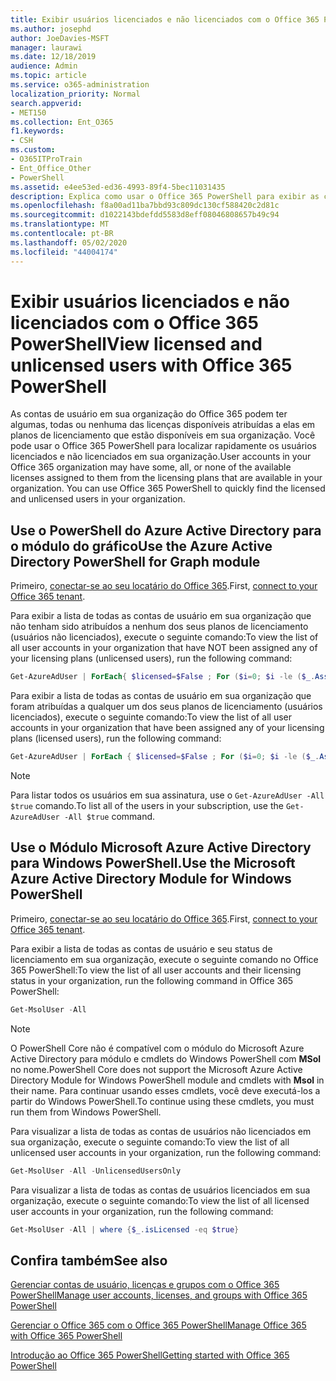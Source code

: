 ```yaml
---
title: Exibir usuários licenciados e não licenciados com o Office 365 PowerShell
ms.author: josephd
author: JoeDavies-MSFT
manager: laurawi
ms.date: 12/18/2019
audience: Admin
ms.topic: article
ms.service: o365-administration
localization_priority: Normal
search.appverid:
- MET150
ms.collection: Ent_O365
f1.keywords:
- CSH
ms.custom:
- O365ITProTrain
- Ent_Office_Other
- PowerShell
ms.assetid: e4ee53ed-ed36-4993-89f4-5bec11031435
description: Explica como usar o Office 365 PowerShell para exibir as contas de usuários licenciados e não licenciados.
ms.openlocfilehash: f8a00ad11ba7bbd93c809dc130cf588420c2d81c
ms.sourcegitcommit: d1022143bdefdd5583d8eff08046808657b49c94
ms.translationtype: MT
ms.contentlocale: pt-BR
ms.lasthandoff: 05/02/2020
ms.locfileid: "44004174"
---
```

# <a name="view-licensed-and-unlicensed-users-with-office-365-powershell"></a><span data-ttu-id="9f0b1-103">Exibir usuários licenciados e não licenciados com o Office 365 PowerShell</span><span class="sxs-lookup"><span data-stu-id="9f0b1-103">View licensed and unlicensed users with Office 365 PowerShell</span></span>

<span data-ttu-id="9f0b1-p101">As contas de usuário em sua organização do Office 365 podem ter algumas, todas ou nenhuma das licenças disponíveis atribuídas a elas em planos de licenciamento que estão disponíveis em sua organização. Você pode usar o Office 365 PowerShell para localizar rapidamente os usuários licenciados e não licenciados em sua organização.</span><span class="sxs-lookup"><span data-stu-id="9f0b1-p101">User accounts in your Office 365 organization may have some, all, or none of the available licenses assigned to them from the licensing plans that are available in your organization. You can use Office 365 PowerShell to quickly find the licensed and unlicensed users in your organization.</span></span>

## <a name="use-the-azure-active-directory-powershell-for-graph-module"></a><span data-ttu-id="9f0b1-106">Use o PowerShell do Azure Active Directory para o módulo do gráfico</span><span class="sxs-lookup"><span data-stu-id="9f0b1-106">Use the Azure Active Directory PowerShell for Graph module</span></span>

<span data-ttu-id="9f0b1-107">Primeiro, [conectar-se ao seu locatário do Office 365](connect-to-office-365-powershell.md#connect-with-the-azure-active-directory-powershell-for-graph-module).</span><span class="sxs-lookup"><span data-stu-id="9f0b1-107">First, [connect to your Office 365 tenant](connect-to-office-365-powershell.md#connect-with-the-azure-active-directory-powershell-for-graph-module).</span></span>
 
<span data-ttu-id="9f0b1-108">Para exibir a lista de todas as contas de usuário em sua organização que não tenham sido atribuídos a nenhum dos seus planos de licenciamento (usuários não licenciados), execute o seguinte comando:</span><span class="sxs-lookup"><span data-stu-id="9f0b1-108">To view the list of all user accounts in your organization that have NOT been assigned any of your licensing plans (unlicensed users), run the following command:</span></span>
  
```powershell
Get-AzureAdUser | ForEach{ $licensed=$False ; For ($i=0; $i -le ($_.AssignedLicenses | Measure).Count ; $i++) { If( [string]::IsNullOrEmpty(  $_.AssignedLicenses[$i].SkuId ) -ne $True) { $licensed=$true } } ; If( $licensed -eq $false) { Write-Host $_.UserPrincipalName} }
```

<span data-ttu-id="9f0b1-109">Para exibir a lista de todas as contas de usuário em sua organização que foram atribuídas a qualquer um dos seus planos de licenciamento (usuários licenciados), execute o seguinte comando:</span><span class="sxs-lookup"><span data-stu-id="9f0b1-109">To view the list of all user accounts in your organization that have been assigned any of your licensing plans (licensed users), run the following command:</span></span>
  
```powershell
Get-AzureAdUser | ForEach { $licensed=$False ; For ($i=0; $i -le ($_.AssignedLicenses | Measure).Count ; $i++) { If( [string]::IsNullOrEmpty(  $_.AssignedLicenses[$i].SkuId ) -ne $True) { $licensed=$true } } ; If( $licensed -eq $true) { Write-Host $_.UserPrincipalName} }
```

>[!Note]
><span data-ttu-id="9f0b1-110">Para listar todos os usuários em sua assinatura, use o `Get-AzureAdUser -All $true` comando.</span><span class="sxs-lookup"><span data-stu-id="9f0b1-110">To list all of the users in your subscription, use the `Get-AzureAdUser -All $true` command.</span></span>
>

## <a name="use-the-microsoft-azure-active-directory-module-for-windows-powershell"></a><span data-ttu-id="9f0b1-111">Use o Módulo Microsoft Azure Active Directory para Windows PowerShell.</span><span class="sxs-lookup"><span data-stu-id="9f0b1-111">Use the Microsoft Azure Active Directory Module for Windows PowerShell</span></span>

<span data-ttu-id="9f0b1-112">Primeiro, [conectar-se ao seu locatário do Office 365](connect-to-office-365-powershell.md#connect-with-the-microsoft-azure-active-directory-module-for-windows-powershell).</span><span class="sxs-lookup"><span data-stu-id="9f0b1-112">First, [connect to your Office 365 tenant](connect-to-office-365-powershell.md#connect-with-the-microsoft-azure-active-directory-module-for-windows-powershell).</span></span>

<span data-ttu-id="9f0b1-113">Para exibir a lista de todas as contas de usuário e seu status de licenciamento em sua organização, execute o seguinte comando no Office 365 PowerShell:</span><span class="sxs-lookup"><span data-stu-id="9f0b1-113">To view the list of all user accounts and their licensing status in your organization, run the following command in Office 365 PowerShell:</span></span>
  
```powershell
Get-MsolUser -All
```

>[!Note]
><span data-ttu-id="9f0b1-114">O PowerShell Core não é compatível com o módulo do Microsoft Azure Active Directory para módulo e cmdlets do Windows PowerShell com **MSol** no nome.</span><span class="sxs-lookup"><span data-stu-id="9f0b1-114">PowerShell Core does not support the Microsoft Azure Active Directory Module for Windows PowerShell module and cmdlets with **Msol** in their name.</span></span> <span data-ttu-id="9f0b1-115">Para continuar usando esses cmdlets, você deve executá-los a partir do Windows PowerShell.</span><span class="sxs-lookup"><span data-stu-id="9f0b1-115">To continue using these cmdlets, you must run them from Windows PowerShell.</span></span>
>

<span data-ttu-id="9f0b1-116">Para visualizar a lista de todas as contas de usuários não licenciados em sua organização, execute o seguinte comando:</span><span class="sxs-lookup"><span data-stu-id="9f0b1-116">To view the list of all unlicensed user accounts in your organization, run the following command:</span></span>
  
```powershell
Get-MsolUser -All -UnlicensedUsersOnly
```

<span data-ttu-id="9f0b1-117">Para visualizar a lista de todas as contas de usuários licenciados em sua organização, execute o seguinte comando:</span><span class="sxs-lookup"><span data-stu-id="9f0b1-117">To view the list of all licensed user accounts in your organization, run the following command:</span></span>
  
```powershell
Get-MsolUser -All | where {$_.isLicensed -eq $true}
```

## <a name="see-also"></a><span data-ttu-id="9f0b1-118">Confira também</span><span class="sxs-lookup"><span data-stu-id="9f0b1-118">See also</span></span>

[<span data-ttu-id="9f0b1-119">Gerenciar contas de usuário, licenças e grupos com o Office 365 PowerShell</span><span class="sxs-lookup"><span data-stu-id="9f0b1-119">Manage user accounts, licenses, and groups with Office 365 PowerShell</span></span>](manage-user-accounts-and-licenses-with-office-365-powershell.md)
  
[<span data-ttu-id="9f0b1-120">Gerenciar o Office 365 com o Office 365 PowerShell</span><span class="sxs-lookup"><span data-stu-id="9f0b1-120">Manage Office 365 with Office 365 PowerShell</span></span>](manage-office-365-with-office-365-powershell.md)
  
[<span data-ttu-id="9f0b1-121">Introdução ao Office 365 PowerShell</span><span class="sxs-lookup"><span data-stu-id="9f0b1-121">Getting started with Office 365 PowerShell</span></span>](getting-started-with-office-365-powershell.md)
